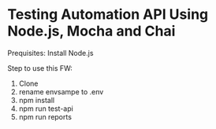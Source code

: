 # Testing Automation API Using Node.js, Mocha and Chai

Prequisites: 
Install Node.js

Step to use this FW:
1. Clone
2. rename envsampe to .env
3. npm install
4. npm run test-api 
5. npm run reports

